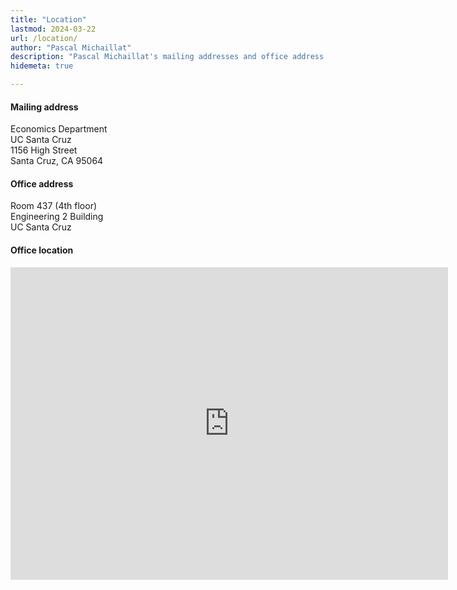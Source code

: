 ```yaml
---
title: "Location"
lastmod: 2024-03-22
url: /location/
author: "Pascal Michaillat"
description: "Pascal Michaillat's mailing addresses and office address at the University of California, Santa Cruz."
hidemeta: true

---
```


<div class="thinline"></div>

#### Mailing address

Economics Department  
UC Santa Cruz  
1156 High Street  
Santa Cruz, CA 95064

<div class="thinline"></div>

#### Office address

Room 437 (4th floor)  
Engineering 2 Building  
UC Santa Cruz

<div class="thinline"></div>

#### Office location

<iframe src="https://www.google.com/maps/embed?pb=!1m18!1m12!1m3!1d203668.66166295038!2d-122.06180807362631!3d37.09743194165668!2m3!1f0!2f0!3f0!3m2!1i1024!2i768!4f13.1!3m3!1m2!1s0x808e4174e5b57475%3A0x97880f47ac591627!2sDepartment%20of%20Economics!5e0!3m2!1sen!2sus!4v1686026390720!5m2!1sen!2sus" width="700" height="500" style="border:0;" allowfullscreen="" loading="lazy"></iframe>


